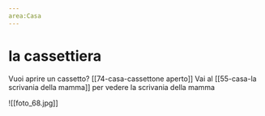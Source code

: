 ```yaml
---
area:Casa
---
```

# la cassettiera

Vuoi aprire un cassetto? [[74-casa-cassettone aperto]]
Vai al [[55-casa-la scrivania della mamma]] per vedere la scrivania della mamma

![[foto_68.jpg]]